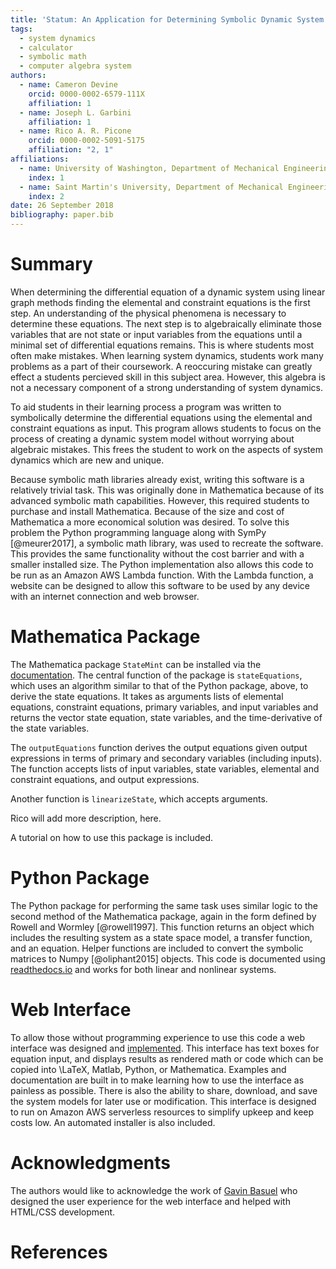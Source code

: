 ```yaml
---
title: 'Statum: An Application for Determining Symbolic Dynamic System Models using Linear Graph Methods'
tags:
  - system dynamics
  - calculator
  - symbolic math
  - computer algebra system
authors:
  - name: Cameron Devine
    orcid: 0000-0002-6579-111X
    affiliation: 1
  - name: Joseph L. Garbini
    affiliation: 1
  - name: Rico A. R. Picone
    orcid: 0000-0002-5091-5175
    affiliation: "2, 1"
affiliations:
  - name: University of Washington, Department of Mechanical Engineering
    index: 1
  - name: Saint Martin's University, Department of Mechanical Engineering
    index: 2
date: 26 September 2018
bibliography: paper.bib
---
```


# Summary

When determining the differential equation of a dynamic system using linear graph methods finding the elemental and constraint equations is the first step.
An understanding of the physical phenomena is necessary to determine these equations.
The next step is to algebraically eliminate those variables that are not state or input variables from the equations until a minimal set of differential equations remains.
This is where students most often make mistakes.
When learning system dynamics, students work many problems as a part of their coursework.
A reoccuring mistake can greatly effect a students percieved skill in this subject area.
However, this algebra is not a necessary component of a strong understanding of system dynamics.

To aid students in their learning process a program was written to symbolically determine the differential equations using the elemental and constraint equations as input.
This program allows students to focus on the process of creating a dynamic system model without worrying about algebraic mistakes.
This frees the student to work on the aspects of system dynamics which are new and unique.

Because symbolic math libraries already exist, writing this software is a relatively trivial task.
This was originally done in Mathematica because of its advanced symbolic math capabilities.
However, this required students to purchase and install Mathematica.
Because of the size and cost of Mathematica a more economical solution was desired.
To solve this problem the Python programming language along with SymPy [@meurer2017], a symbolic math library, was used to recreate the software.
This provides the same functionality without the cost barrier and with a smaller installed size.
The Python implementation also allows this code to be run as an Amazon AWS Lambda function.
With the Lambda function, a website can be designed to allow this software to be used by any device with an internet connection and web browser.

# Mathematica Package

The Mathematica package `StateMint` can be installed via the [documentation](). The central function of the package is `stateEquations`, which uses an algorithm similar to that of the Python package, above, to derive the state equations.
It takes as arguments lists of elemental equations, constraint equations, primary variables, and input variables and returns the vector state equation, state variables, and the time-derivative of the state variables.

The `outputEquations` function derives the output equations given output expressions in terms of primary and secondary variables (including inputs). The function accepts lists of input variables, state variables, elemental and constraint equations, and output expressions.

Another function is `linearizeState`, which accepts arguments.

Rico will add more description, here.

A tutorial on how to use this package is included.

# Python Package

The Python package for performing the same task uses similar logic to the second method of the Mathematica package, again in the form defined by Rowell and Wormley [@rowell1997].
This function returns an object which includes the resulting system as a state space model, a transfer function, and an equation.
Helper functions are included to convert the symbolic matrices to Numpy [@oliphant2015] objects.
This code is documented using [readthedocs.io](https://statum.readthedocs.io/en/latest/) and works for both linear and nonlinear systems.

# Web Interface

To allow those without programming experience to use this code a web interface was designed and [implemented](http://statum.camerondevine.me/).
This interface has text boxes for equation input, and displays results as rendered math or code which can be copied into \LaTeX, Matlab, Python, or Mathematica.
Examples and documentation are built in to make learning how to use the interface as painless as possible.
There is also the ability to share, download, and save the system models for later use or modification.
This interface is designed to run on Amazon AWS serverless resources to simplify upkeep and keep costs low.
An automated installer is also included.

# Acknowledgments

The authors would like to acknowledge the work of [Gavin Basuel](https://www.gavinbasuel.com/) who designed the user experience for the web interface and helped with HTML/CSS development.

# References

<!--stackedit_data:
eyJkaXNjdXNzaW9ucyI6eyJTUjhYckl2em11VWpGY1paIjp7In
N0YXJ0Ijo2NjIsImVuZCI6ODE3LCJ0ZXh0IjoiV2hlbiBkZXRl
cm1pbmluZyB0aGUgZGlmZmVyZW50aWFsIGVxdWF0aW9uIG9mIG
EgZHluYW1pYyBzeXN0ZW0gdXNpbmcgbGluZWFyIGdyYeKApiJ9
LCJkMlFycnZsSnZjUmNFSXJiIjp7InN0YXJ0Ijo4MTgsImVuZC
I6OTAzLCJ0ZXh0IjoiQW4gdW5kZXJzdGFuZGluZyBvZiB0aGUg
cGh5c2ljYWwgcGhlbm9tZW5hIGlzIG5lY2Vzc2FyeSB0byBkZX
Rlcm1pbmUgdGhlc2UgZXF1YeKApiJ9LCJleVB3U3hGS1pTN3Vi
aWxuIjp7InN0YXJ0IjoxMTI1LCJlbmQiOjEzMDMsInRleHQiOi
JXaGVuIGxlYXJuaW5nIHN5c3RlbSBkeW5hbWljcywgc3R1ZGVu
dHMgd29yayBtYW55IHByb2JsZW1zIGFzIGEgcGFydCBvZiB0aG
VpciBj4oCmIn0sIkJhcEpWbXc2RFVXNEpNZVMiOnsic3RhcnQi
OjEzMDQsImVuZCI6MTQwMCwidGV4dCI6Ikhvd2V2ZXIsIHRoaX
MgYWxnZWJyYSBpcyBub3QgYSBuZWNlc3NhcnkgY29tcG9uZW50
IG9mIGEgc3Ryb25nIHVuZGVyc3RhbmRpbmcgb2bigKYifSwia0
l0TDFRVkJISXlrbVRCdCI6eyJzdGFydCI6MTQwMiwiZW5kIjox
NTczLCJ0ZXh0IjoiVG8gYWlkIHN0dWRlbnRzIGluIHRoZWlyIG
xlYXJuaW5nIHByb2Nlc3MgYSBwcm9ncmFtIHdhcyB3cml0dGVu
IHRvIHN5bWJvbGljYWxseeKApiJ9LCJTbmg2bWwzYnhGa0dQTW
1mIjp7InN0YXJ0IjoxNzA1LCJlbmQiOjE3OTUsInRleHQiOiJU
aGlzIGZyZWVzIHRoZSBzdHVkZW50IHRvIHdvcmsgb24gdGhlIG
FzcGVjdHMgb2Ygc3lzdGVtIGR5bmFtaWNzIHdoaWNoIGFyZSBu
ZXfigKYifSwiSDVBV2V4YUM4emxYYjIxTyI6eyJzdGFydCI6MT
c5NywiZW5kIjoxODk1LCJ0ZXh0IjoiQmVjYXVzZSBzeW1ib2xp
YyBtYXRoIGxpYnJhcmllcyBhbHJlYWR5IGV4aXN0LCB3cml0aW
5nIHRoaXMgc29mdHdhcmUgaXMgYSByZWxhdOKApiJ9LCJ3RUc2
Vnc4a1F3WnBoVzYzIjp7InN0YXJ0IjoxOTE2LCJlbmQiOjE5Mj
AsInRleHQiOiJkb25lIn0sIlF3TER2M0gzQk1QTFVMNTAiOnsi
c3RhcnQiOjIwMDIsImVuZCI6MjAxMCwidGV4dCI6InJlcXVpcm
VkIn0sInBSS1Rpbm9LZ3NXN1Z0MkgiOnsic3RhcnQiOjIwNzIs
ImVuZCI6MjA4NSwidGV4dCI6InNpemUgYW5kIGNvc3QifSwicn
gyTHVtZGNLVkVpMmZVSyI6eyJzdGFydCI6MjI1NiwiZW5kIjoy
MjYwLCJ0ZXh0IjoidXNlZCJ9LCI2ZWkyTVJOeTBzbWl4WGd1Ij
p7InN0YXJ0IjoyNTEyLCJlbmQiOjI1MTgsInRleHQiOiJjYW4g
YmUifSwiOFZHbDlDWXJqWFBOZTRHNCI6eyJzdGFydCI6MjYwOC
wiZW5kIjoyNjIwLCJ0ZXh0Ijoid2ViIGJyb3dzZXIuIn0sIlND
bm5wMlRjQVo2ZWRJVEMiOnsic3RhcnQiOjI2MjIsImVuZCI6Mj
Y0MywidGV4dCI6IiMgTWF0aGVtYXRpY2EgUGFja2FnZSJ9LCJ6
ZW1ta2hVTlFwdk5BQmtaIjp7InN0YXJ0IjozNTE5LCJlbmQiOj
M1MjcsInRleHQiOiJpbmNsdWRlZCJ9fSwiY29tbWVudHMiOnsi
UnlMamsycUxjcjhEczhKZCI6eyJkaXNjdXNzaW9uSWQiOiJTUj
hYckl2em11VWpGY1paIiwic3ViIjoiZ286MTAyOTA1NDM1NTMw
ODk2NDc0ODAwIiwidGV4dCI6IkknbSBhIGJpZyBiZWxpZXZlci
B0aGF0IHlvdXIgZmlyc3Qgc2VudGVuY2Ugc2hvdWxkIHRyeSB0
byBjb252ZXkgdGhlIG1haW4gcG9pbnQgb2YgeW91ciBwYXBlci
4gVGhpcyBpcyBtb3JlIG9mIGFuIFwiaW50cm9kdWN0aW9uXCIg
c2VjdGlvbiBzZW50ZW5jZSwgYXMgYXJlIHRob3NlIHRoYXQgZm
9sbG93IGl0LiBQZXJoYXBzIHRoaXMgKmlzKiBlZmZlY3RpdmVs
eSB0aGUgaW50cm9kdWN0aW9uIGFuZCB0aGVyZSdzIGEgc2VwYX
JhdGUgYWJzdHJhY3QgLi4uIGlmIHNvLCB0aGF0J3MgZmluZS4i
LCJjcmVhdGVkIjoxNTQzNzE5MTAyODMwfSwiemRod2NNWmllRF
dySXBrQyI6eyJkaXNjdXNzaW9uSWQiOiJTUjhYckl2em11VWpG
Y1paIiwic3ViIjoiZ286MTAyOTA1NDM1NTMwODk2NDc0ODAwIi
widGV4dCI6IkknbSBnb2luZyB0byBjb250aW51ZSBjb21tZW50
aW5nIGFzIGlmIHRoaXMgdGV4dCBpcyBwcmVjZWRlZCBieSBhbi
BhYnN0cmFjdCBvZiBzb21lIHNvcnQuIiwiY3JlYXRlZCI6MTU0
MzcxOTIwMTgwOH0sIm9oMWpmNmVPTmJHYjVyMHciOnsiZGlzY3
Vzc2lvbklkIjoiZDJRcnJ2bEp2Y1JjRUlyYiIsInN1YiI6Imdv
OjEwMjkwNTQzNTUzMDg5NjQ3NDgwMCIsInRleHQiOiJUcnVlLC
BidXQgcHJvYmFibHkgbm90IG5lZWRlZCBoZXJlIiwiY3JlYXRl
ZCI6MTU0MzcxOTI0MDgzNn0sInViZHFOaFdTbXRHVWtTV2UiOn
siZGlzY3Vzc2lvbklkIjoiZXlQd1N4RktaUzd1YmlsbiIsInN1
YiI6ImdvOjEwMjkwNTQzNTUzMDg5NjQ3NDgwMCIsInRleHQiOi
JJIHRoaW5rIGFkZGluZyBhIHBocmFzZSB0byB0aGUgcHJlY2Vk
aW5nIHNlbnRlbmNlIGNvdWxkIGNhcHR1cmUgd2hhdCB5b3Uncm
UgdHJ5aW5nIHRvIHNheSwgaGVyZS4gU29tZXRoaW5nIGxpa2Ug
XCIuLi4gbWFrZSBtaXN0YWtlcywgd2hpY2ggbGVhZCB0byBmcn
VzdHJhdGlvbiBhbmQgZGlzY291cmFnZW1lbnQgd2hlbiBtYW51
YWxseSByZWR1Y2luZyB0aGUgc3lzdGVtIG9mIGVxdWF0aW9ucy
5cIiIsImNyZWF0ZWQiOjE1NDM3MTk2MTA2ODd9LCI0NFdCZTRr
WEVBRktvSFFLIjp7ImRpc2N1c3Npb25JZCI6IkJhcEpWbXc2RF
VXNEpNZVMiLCJzdWIiOiJnbzoxMDI5MDU0MzU1MzA4OTY0NzQ4
MDAiLCJ0ZXh0IjoiQWx3YXlzIHRyeSB0byBzaGVkIHdvcmRzLC
B3aGVuIHBvc3NpYmxlLiBBbHNvIHRyeSBwYWNraW5nIGluIGFz
IG11Y2ggc3BlY2lmaWNpdHkuIEhlcmUgeW91IGNvdWxkIHNheS
BcIkhvd2V2ZXIsIGZsYXdsZXNzIG1hbnVhbCBhbGdlYnJhIGlz
IG5vdCByZXF1aXJlZCB0byB1bmRlcnN0YW5kIHN5c3RlbSBkeW
5hbWljcy5cIiIsImNyZWF0ZWQiOjE1NDM3MTk4NzAxMjJ9LCJh
NkRJZlFoTnppbTAweTBuIjp7ImRpc2N1c3Npb25JZCI6IkJhcE
pWbXc2RFVXNEpNZVMiLCJzdWIiOiJnbzoxMDI5MDU0MzU1MzA4
OTY0NzQ4MDAiLCJ0ZXh0IjoiSSB3b3VsZCBhZGQgc29tZXRoaW
5nIGxpa2UgXCJNb3Jlb3ZlciwgdGhlIGFsZ2VicmEgY2FuIGJl
IGF1dG9tYXRlZCwgYSBmZXcgdG9vbHMgZm9yIHdoaWNoIHdlIH
ByZXNlbnQsIGhlcmUuIiwiY3JlYXRlZCI6MTU0MzcxOTk3MjMw
OX0sIjRCcmNOanNEbHhTYkxsTTYiOnsiZGlzY3Vzc2lvbklkIj
oia0l0TDFRVkJISXlrbVRCdCIsInN1YiI6ImdvOjEwMjkwNTQz
NTUzMDg5NjQ3NDgwMCIsInRleHQiOiJXZSBjYW4gbm93IGJlIG
1vcmUgc3BlY2lmaWMsIGhlcmUuIFdlIGhhdmUgYWxyZWFkeSBp
bnRyb2R1Y2VkIHRoZSBlcXVhdGlvbnMgYW5kIHRoZSB0YXNrIG
9mIGF1dG9tYXRpb24uIiwiY3JlYXRlZCI6MTU0MzcyMDA2MzY5
Mn0sInNveUhHd2ZCcWR6NVU4WDUiOnsiZGlzY3Vzc2lvbklkIj
oiU25oNm1sM2J4RmtHUE1tZiIsInN1YiI6ImdvOjEwMjkwNTQz
NTUzMDg5NjQ3NDgwMCIsInRleHQiOiJJIHRoaW5rIHlvdSBjb3
VsZCByZXBocmFzZSB0aGlzIHRvIGJlIG1vcmUgY2xlYXIgdGhh
dCB0aGUgXCJuZXdcIiBhbmQgXCJ1bmlxdWVcIiBhc3BlY3RzIG
FyZSBzbyB0byB0aGUgc3R1ZGVudHMsIG5vdCBzeXN0ZW0gZHlu
YW1pY3MuIiwiY3JlYXRlZCI6MTU0MzcyMDE0MDQxMH0sIkpybW
RDcXJJSFBXNm5RY1UiOnsiZGlzY3Vzc2lvbklkIjoiSDVBV2V4
YUM4emxYYjIxTyIsInN1YiI6ImdvOjEwMjkwNTQzNTUzMDg5Nj
Q3NDgwMCIsInRleHQiOiJDb25zaWRlciBnZXR0aW5nIHJpZCBv
ZiB0aGUgZXhpc3RlbmNlIHN0YXRlbWVudCBhbmQgaW5zdGVhZC
Bmb2N1cyBvbiB0aGUgZmFjdCB0aGF0IHdlICphcHBsaWVkIGV4
aXN0aW5nKiBzeW1ib2xpYyBtYXRoIGxpYnJhcmllcy4gQWxzby
Bjb25zaWRlciBjYWxsaW5nIGl0IFwibWF0aGVtYXRpY3NcIiBi
ZWNhdXNlIHdlJ3JlIGZhbmN5IiwiY3JlYXRlZCI6MTU0MzcyMD
I3NTY1OX0sIko2RzZvODRjSHRXQTV0WlAiOnsiZGlzY3Vzc2lv
bklkIjoid0VHNlZ3OGtRd1pwaFc2MyIsInN1YiI6ImdvOjEwMj
kwNTQzNTUzMDg5NjQ3NDgwMCIsInRleHQiOiJDb25zaWRlciBy
ZXBocmFzaW5nIHRvIGF2b2lkIFwiZG9uZVwiIiwiY3JlYXRlZC
I6MTU0MzcyMDMwNDkzMX0sInR3WmZ5RnhIVms0ZnZpbUQiOnsi
ZGlzY3Vzc2lvbklkIjoiUXdMRHYzSDNCTVBMVUw1MCIsInN1Yi
I6ImdvOjEwMjkwNTQzNTUzMDg5NjQ3NDgwMCIsInRleHQiOiJJ
IHRoaW5rIHByZXNlbnQgdGVuc2UgaXMgYmV0dGVyIHNpbmNlIH
dlJ3JlIHN0aWxsIHJlbGVhc2luZyBhIE1NQSBwYWNrYWdlIiwi
Y3JlYXRlZCI6MTU0MzcyMDMzMzU0OH0sImtuWklSeWw3UnJFWF
VUMzYiOnsiZGlzY3Vzc2lvbklkIjoicFJLVGlub0tnc1c3VnQy
SCIsInN1YiI6ImdvOjEwMjkwNTQzNTUzMDg5NjQ3NDgwMCIsIn
RleHQiOiJJIHRoaW5rIHBlcmhhcHMgdGhlIG1vc3QgaW1wb3J0
YW50IGFzcGVjdCBpcyB0aGF0IGl0IHJlcXVpcmVzIHN0dWRlbn
RzIHRvIGxlYXJuIGEgbmV3IHNvZnR3YXJlIHN5c3RlbSAuLi4g
d2hpY2ggbW9yZSB0aGFuIG91dHdlaWdocyB0aGUgYWR2YW50YW
dlcyBmb3IgbW9zdCBvZiB0aGUgc3R1ZGVudHMgLi4uIHlvdXIg
d2ViIGFwcCBsZXRzIHRoZW0gZ2V0IHN0YXJ0ZWQgd2l0aG91dC
BsZWFybmluZyBNTUEiLCJjcmVhdGVkIjoxNTQzNzIwNDQ1Njc4
fSwiNG94clJzaEZJaWNNMkVPTyI6eyJkaXNjdXNzaW9uSWQiOi
JyeDJMdW1kY0tWRWkyZlVLIiwic3ViIjoiZ286MTAyOTA1NDM1
NTMwODk2NDc0ODAwIiwidGV4dCI6Ikl0J3MgYmVzdCB0byBhdm
9pZCBcInVzZWRcIiAuLi4gYW5kIGV2ZW4gYmV0dGVyIHRvIGF2
b2lkIHRoZSBwaHJhc2luZyB0aGF0IGxlYWQgdG8gaXQuIEUuZy
4gdGhpcyBzZW50ZW5jZSBjb3VsZCBiZSBcIkZvciB0aGVzZSBy
ZWFzb25zLCBhIHZlcnNpb24gb2YgdGhlIHNvZnR3YXJlIHdyaX
R0ZW4gaW4gdGhlIFB5dGhvbiAuLi4uXCIiLCJjcmVhdGVkIjox
NTQzNzIwNjY1OTA2fSwiSGRWSXV4TTFEWlJHS1A0cSI6eyJkaX
NjdXNzaW9uSWQiOiI2ZWkyTVJOeTBzbWl4WGd1Iiwic3ViIjoi
Z286MTAyOTA1NDM1NTMwODk2NDc0ODAwIiwidGV4dCI6IldlJ3
ZlIGFscmVhZHkgZG9uZSB0aGlzLCBzbyBpdCBzaG91bGQgYmUg
XCJ3YXNcIiIsImNyZWF0ZWQiOjE1NDM3MjA3Mjg0NTN9LCI0b1
NZWEcwQkNzeUhxdEFqIjp7ImRpc2N1c3Npb25JZCI6IjhWR2w5
Q1lyalhQTmU0RzQiLCJzdWIiOiJnbzoxMDI5MDU0MzU1MzA4OT
Y0NzQ4MDAiLCJ0ZXh0IjoiWW91IGNhbiBub3cgZHJpdmUgaG9t
ZSB0aGF0IHRoZSB3ZWIgYXBwIGRvZXNuJ3QgcmVxdWlyZSBhbn
kgTWF0aGVtYXRpY2Egb3IgUHl0aG9uL1N5bVB5IGtub3dsZWRn
ZSwgd2hpY2ggSSB0aGluayBpcyB0aGUgbW9zdCBpbXBvcnRhbn
QgYWR2YW50YWdlISIsImNyZWF0ZWQiOjE1NDM3MjA3OTU2NjB9
LCI0Y3hpQUZmQ2FyU2Y2NXZqIjp7ImRpc2N1c3Npb25JZCI6Il
NDbm5wMlRjQVo2ZWRJVEMiLCJzdWIiOiJnbzoxMDI5MDU0MzU1
MzA4OTY0NzQ4MDAiLCJ0ZXh0IjoiQ29uc2lkZXIgcmVvcmRlcm
luZyB0aGVzZSAuLi4gYXQgbGVhc3QgcHV0dGluZyBNTUEgbGFz
dCwgc2luY2UgSSB0aGluayBpdCdzIGxlYXN0IGltcG9ydGFudC
4iLCJjcmVhdGVkIjoxNTQzNzIyNTMxNjc3fSwiQnh5TGt0RDlJ
M3QyVzZ1VSI6eyJkaXNjdXNzaW9uSWQiOiJ6ZW1ta2hVTlFwdk
5BQmtaIiwic3ViIjoiZ286MTAyOTA1NDM1NTMwODk2NDc0ODAw
IiwidGV4dCI6IldoZXJlPyIsImNyZWF0ZWQiOjE1NDM3MjMwNz
Q5Mjl9LCJxMEFKWnR1RzlTa2I2TnNVIjp7ImRpc2N1c3Npb25J
ZCI6InplbW1raFVOUXB2TkFCa1oiLCJzdWIiOiJnbzoxMDI5MD
U0MzU1MzA4OTY0NzQ4MDAiLCJ0ZXh0IjoiSSBtZWFuIHdlIHNo
b3VsZCBoeXBlcmxpbmsgaXQiLCJjcmVhdGVkIjoxNTQzNzIzMD
kyMDIxfX0sImhpc3RvcnkiOlstMTIwMTkxMDQ1MiwyMDk4Nzc1
OTYwXX0=
-->